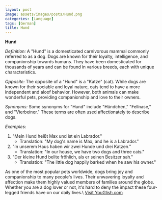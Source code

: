 ```yaml
---
layout: post
image: assets/images/posts/Hund.png
categories: [Language]
tags: [German]
title: Hund
---
```


**Hund**

*Definition:* A "Hund" is a domesticated carnivorous mammal commonly referred to as a dog. Dogs are known for their loyalty, intelligence, and companionship towards humans. They have been domesticated for thousands of years and can be found in various breeds, each with unique characteristics.

*Opposite:* The opposite of a "Hund" is a "Katze" (cat). While dogs are known for their sociable and loyal nature, cats tend to have a more independent and aloof behavior. However, both animals can make wonderful pets, providing companionship and love to their owners.

*Synonyms:* Some synonyms for "Hund" include "Hündchen," "Fellnase," and "Vierbeiner." These terms are often used affectionately to describe dogs.

*Examples:* 
1. "Mein Hund heißt Max und ist ein Labrador."
    - Translation: "My dog's name is Max, and he is a Labrador."
2. "In unserem Haus haben wir zwei Hunde und drei Katzen."
    - Translation: "In our house, we have two dogs and three cats."
3. "Der kleine Hund bellte fröhlich, als er seinen Besitzer sah."
    - Translation: "The little dog happily barked when he saw his owner."

As one of the most popular pets worldwide, dogs bring joy and companionship to many people's lives. Their unwavering loyalty and affection make them highly valued members of families around the globe. Whether you are a dog lover or not, it's hard to deny the impact these four-legged friends have on our daily lives.\ <a id="yg-widget-0" class="youglish-widget" data-query="Hund" data-lang="german" data-components="8412" data-auto-start="0" data-bkg-color="theme_light" data-title="How%20to%20pronounce%20Hund%20in%20German"  rel="nofollow" href="https://youglish.com">Visit YouGlish.com</a><script async src="https://youglish.com/public/emb/widget.js" charset="utf-8"></script>